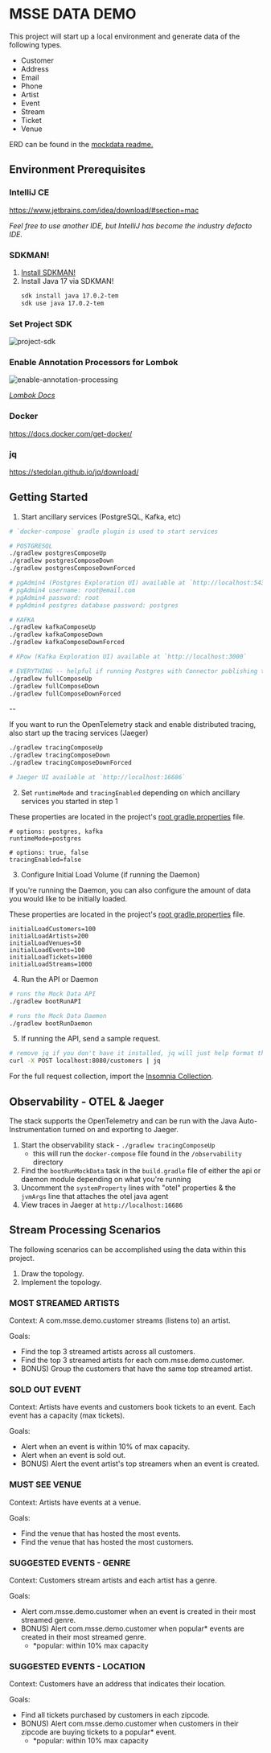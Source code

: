# MSSE DATA DEMO

This project will start up a local environment and generate data of the following types.

- Customer
- Address
- Email
- Phone
- Artist
- Event
- Stream
- Ticket
- Venue

ERD can be found in the [mockdata readme.](./mockdata/README.MD)

## Environment Prerequisites

### IntelliJ CE

https://www.jetbrains.com/idea/download/#section=mac

_Feel free to use another IDE, but IntelliJ has become the industry defacto IDE._

### SDKMAN!

1) [Install SDKMAN!](https://sdkman.io/install)
2) Install Java 17 via SDKMAN!
    ```bash
    sdk install java 17.0.2-tem
    sdk use java 17.0.2-tem
    ```

### Set Project SDK

![project-sdk](./assets/project_sdk.png)

### Enable Annotation Processors for Lombok

![enable-annotation-processing](./assets/enable_annotation_processing.png)

_[Lombok Docs](https://projectlombok.org/)_

### Docker

https://docs.docker.com/get-docker/

### jq

https://stedolan.github.io/jq/download/

## Getting Started

1. Start ancillary services (PostgreSQL, Kafka, etc)

```bash
# `docker-compose` gradle plugin is used to start services

# POSTGRESQL
./gradlew postgresComposeUp
./gradlew postgresComposeDown
./gradlew postgresComposeDownForced

# pgAdmin4 (Postgres Exploration UI) available at `http://localhost:5433`
# pgAdmin4 username: root@email.com
# pgAdmin4 password: root
# pgAdmin4 postgres database password: postgres

# KAFKA
./gradlew kafkaComposeUp
./gradlew kafkaComposeDown
./gradlew kafkaComposeDownForced

# KPow (Kafka Exploration UI) available at `http://localhost:3000`

# EVERYTHING -- helpful if running Postgres with Connector publishing to Kafka
./gradlew fullComposeUp
./gradlew fullComposeDown
./gradlew fullComposeDownForced
```

--

If you want to run the OpenTelemetry stack and enable distributed tracing, also start up the tracing services (Jaeger)

```bash
./gradlew tracingComposeUp
./gradlew tracingComposeDown
./gradlew tracingComposeDownForced

# Jaeger UI available at `http://localhost:16686`
```

2. Set `runtimeMode` and `tracingEnabled` depending on which ancillary services you started in step 1

These properties are located in the project's [root gradle.properties](./gradle.properties) file.

```properties
# options: postgres, kafka
runtimeMode=postgres

# options: true, false
tracingEnabled=false
```

3. Configure Initial Load Volume (if running the Daemon)

If you're running the Daemon, you can also configure the amount of data you would like to be initially loaded.

These properties are located in the project's [root gradle.properties](./gradle.properties) file.

```properties
initialLoadCustomers=100
initialLoadArtists=200
initialLoadVenues=50
initialLoadEvents=100
initialLoadTickets=1000
initialLoadStreams=1000
```

4. Run the API or Daemon

```bash
# runs the Mock Data API
./gradlew bootRunAPI

# runs the Mock Data Daemon
./gradlew bootRunDaemon
```

5. If running the API, send a sample request.

```bash
# remove jq if you don't have it installed, jq will just help format the response nicely in your terminal
curl -X POST localhost:8080/customers | jq
```

For the full request collection, import the [Insomnia Collection](./assets/DataDemo_Insomnia_2022-10-20.json).

## Observability - OTEL & Jaeger

The stack supports the OpenTelemetry and can be run with the Java Auto-Instrumentation turned on and exporting to Jaeger.

1) Start the observability stack - `./gradlew tracingComposeUp`
   - this will run the `docker-compose` file found in the `/observability` directory
2) Find the `bootRunMockData` task in the `build.gradle` file of either the api or daemon module depending on what you're running
3) Uncomment the `systemProperty` lines with "otel" properties & the `jvmArgs` line that attaches the otel java agent
4) View traces in Jaeger at `http://localhost:16686`

## Stream Processing Scenarios

The following scenarios can be accomplished using the data within this project.

1) Draw the topology.
2) Implement the topology.

### MOST STREAMED ARTISTS

Context: A com.msse.demo.customer streams (listens to) an artist.

Goals:
- Find the top 3 streamed artists across all customers.
- Find the top 3 streamed artists for each com.msse.demo.customer.
- BONUS) Group the customers that have the same top streamed artist.

### SOLD OUT EVENT

Context: Artists have events and customers book tickets to an event. Each event has a capacity (max tickets).

Goals:
- Alert when an event is within 10% of max capacity.
- Alert when an event is sold out.
- BONUS) Alert the event artist's top streamers when an event is created.

### MUST SEE VENUE

Context: Artists have events at a venue.

Goals:
- Find the venue that has hosted the most events.
- Find the venue that has hosted the most customers.

### SUGGESTED EVENTS - GENRE

Context: Customers stream artists and each artist has a genre.

Goals:
- Alert com.msse.demo.customer when an event is created in their most streamed genre.
- BONUS) Alert com.msse.demo.customer when popular* events are created in their most streamed genre.
   - *popular: within 10% max capacity

### SUGGESTED EVENTS - LOCATION

Context: Customers have an address that indicates their location.

Goals:
- Find all tickets purchased by customers in each zipcode.
- BONUS) Alert com.msse.demo.customer when customers in their zipcode are buying tickets to a popular* event. 
   - *popular: within 10% max capacity